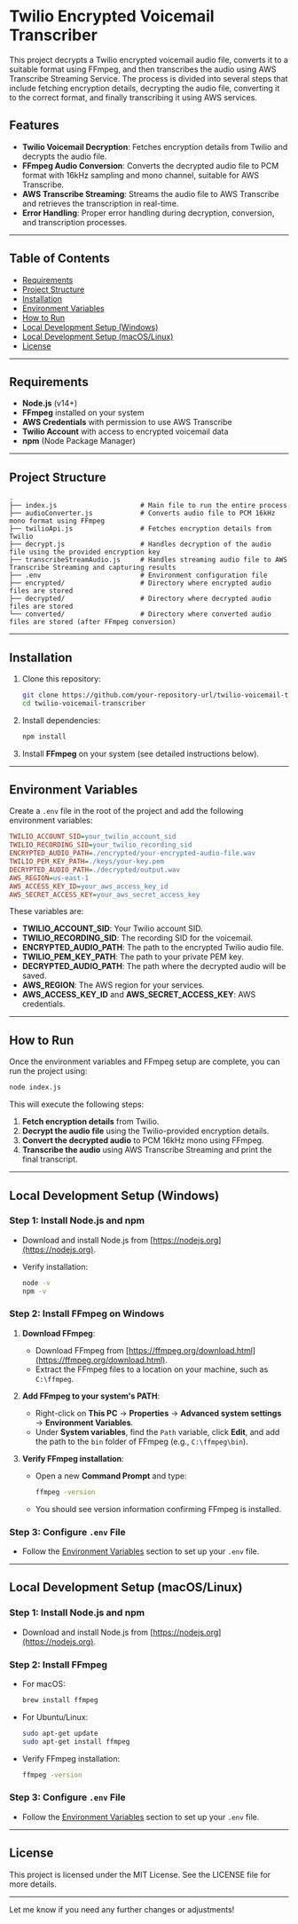 

# Twilio Encrypted Voicemail Transcriber

This project decrypts a Twilio encrypted voicemail audio file, converts it to a suitable format using FFmpeg, and then transcribes the audio using AWS Transcribe Streaming Service. The process is divided into several steps that include fetching encryption details, decrypting the audio file, converting it to the correct format, and finally transcribing it using AWS services.

## Features
- **Twilio Voicemail Decryption**: Fetches encryption details from Twilio and decrypts the audio file.
- **FFmpeg Audio Conversion**: Converts the decrypted audio file to PCM format with 16kHz sampling and mono channel, suitable for AWS Transcribe.
- **AWS Transcribe Streaming**: Streams the audio file to AWS Transcribe and retrieves the transcription in real-time.
- **Error Handling**: Proper error handling during decryption, conversion, and transcription processes.

---

## Table of Contents
- [Requirements](#requirements)
- [Project Structure](#project-structure)
- [Installation](#installation)
- [Environment Variables](#environment-variables)
- [How to Run](#how-to-run)
- [Local Development Setup (Windows)](#local-development-setup-windows)
- [Local Development Setup (macOS/Linux)](#local-development-setup-macoslinux)
- [License](#license)

---

## Requirements
- **Node.js** (v14+)
- **FFmpeg** installed on your system
- **AWS Credentials** with permission to use AWS Transcribe
- **Twilio Account** with access to encrypted voicemail data
- **npm** (Node Package Manager)

---

## Project Structure

```
.
├── index.js                     # Main file to run the entire process
├── audioConverter.js            # Converts audio file to PCM 16kHz mono format using FFmpeg
├── twilioApi.js                 # Fetches encryption details from Twilio
├── decrypt.js                   # Handles decryption of the audio file using the provided encryption key
├── transcribeStreamAudio.js     # Handles streaming audio file to AWS Transcribe Streaming and capturing results
├── .env                         # Environment configuration file
├── encrypted/                   # Directory where encrypted audio files are stored
├── decrypted/                   # Directory where decrypted audio files are stored
└── converted/                   # Directory where converted audio files are stored (after FFmpeg conversion)
```

---

## Installation

1. Clone this repository:

   ```bash
   git clone https://github.com/your-repository-url/twilio-voicemail-transcriber.git
   cd twilio-voicemail-transcriber
   ```

2. Install dependencies:

   ```bash
   npm install
   ```

3. Install **FFmpeg** on your system (see detailed instructions below).

---

## Environment Variables

Create a `.env` file in the root of the project and add the following environment variables:

```ini
TWILIO_ACCOUNT_SID=your_twilio_account_sid
TWILIO_RECORDING_SID=your_twilio_recording_sid
ENCRYPTED_AUDIO_PATH=./encrypted/your-encrypted-audio-file.wav
TWILIO_PEM_KEY_PATH=./keys/your-key.pem
DECRYPTED_AUDIO_PATH=./decrypted/output.wav
AWS_REGION=us-east-1
AWS_ACCESS_KEY_ID=your_aws_access_key_id
AWS_SECRET_ACCESS_KEY=your_aws_secret_access_key
```

These variables are:
- **TWILIO_ACCOUNT_SID**: Your Twilio account SID.
- **TWILIO_RECORDING_SID**: The recording SID for the voicemail.
- **ENCRYPTED_AUDIO_PATH**: The path to the encrypted Twilio audio file.
- **TWILIO_PEM_KEY_PATH**: The path to your private PEM key.
- **DECRYPTED_AUDIO_PATH**: The path where the decrypted audio will be saved.
- **AWS_REGION**: The AWS region for your services.
- **AWS_ACCESS_KEY_ID** and **AWS_SECRET_ACCESS_KEY**: AWS credentials.

---

## How to Run

Once the environment variables and FFmpeg setup are complete, you can run the project using:

```bash
node index.js
```

This will execute the following steps:
1. **Fetch encryption details** from Twilio.
2. **Decrypt the audio file** using the Twilio-provided encryption details.
3. **Convert the decrypted audio** to PCM 16kHz mono using FFmpeg.
4. **Transcribe the audio** using AWS Transcribe Streaming and print the final transcript.

---

## Local Development Setup (Windows)

### Step 1: Install Node.js and npm
- Download and install Node.js from [https://nodejs.org](https://nodejs.org).
- Verify installation:
  
  ```bash
  node -v
  npm -v
  ```

### Step 2: Install FFmpeg on Windows
1. **Download FFmpeg**:
   - Download FFmpeg from [https://ffmpeg.org/download.html](https://ffmpeg.org/download.html).
   - Extract the FFmpeg files to a location on your machine, such as `C:\ffmpeg`.

2. **Add FFmpeg to your system's PATH**:
   - Right-click on **This PC** → **Properties** → **Advanced system settings** → **Environment Variables**.
   - Under **System variables**, find the `Path` variable, click **Edit**, and add the path to the `bin` folder of FFmpeg (e.g., `C:\ffmpeg\bin`).

3. **Verify FFmpeg installation**:
   - Open a new **Command Prompt** and type:

     ```bash
     ffmpeg -version
     ```

   - You should see version information confirming FFmpeg is installed.

### Step 3: Configure `.env` File
- Follow the [Environment Variables](#environment-variables) section to set up your `.env` file.

---

## Local Development Setup (macOS/Linux)

### Step 1: Install Node.js and npm
- Download and install Node.js from [https://nodejs.org](https://nodejs.org).

### Step 2: Install FFmpeg
- For macOS:

  ```bash
  brew install ffmpeg
  ```

- For Ubuntu/Linux:

  ```bash
  sudo apt-get update
  sudo apt-get install ffmpeg
  ```

- Verify FFmpeg installation:

  ```bash
  ffmpeg -version
  ```

### Step 3: Configure `.env` File
- Follow the [Environment Variables](#environment-variables) section to set up your `.env` file.

---

## License

This project is licensed under the MIT License. See the LICENSE file for more details.

---

Let me know if you need any further changes or adjustments!